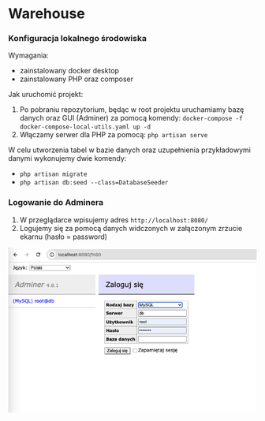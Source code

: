 # Warehouse
### Konfiguracja lokalnego środowiska
Wymagania:
- zainstalowany docker desktop
- zainstalowany PHP oraz composer

Jak uruchomić projekt:
1. Po pobraniu repozytorium, będąc w root projektu uruchamiamy bazę danych oraz GUI (Adminer)
za pomocą komendy: `docker-compose -f docker-compose-local-utils.yaml up -d` 
2. Włączamy serwer dla PHP za pomocą: `php artisan serve`

W celu utworzenia tabel w bazie danych oraz uzupełnienia przykładowymi danymi wykonujemy dwie komendy:
 - `php artisan migrate`
 - `php artisan db:seed --class=DatabaseSeeder`

### Logowanie do Adminera
1. W przeglądarce wpisujemy adres `http://localhost:8080/`
2. Logujemy się za pomocą danych widczonych w załączonym zrzucie ekarnu (hasło = password)

![adminer.png](adminer.png)
